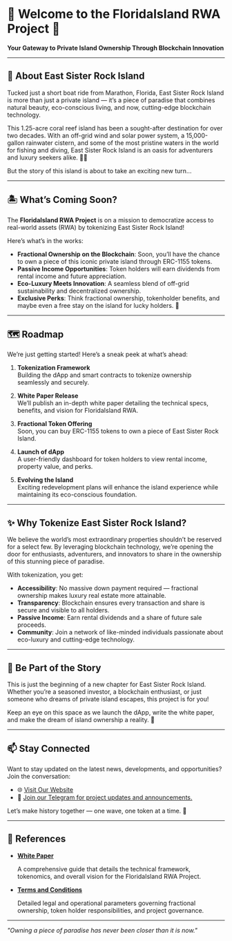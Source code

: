 # 🌴 Welcome to the FloridaIsland RWA Project 🌴

**Your Gateway to Private Island Ownership Through Blockchain Innovation**

---

## 🌊 **About East Sister Rock Island**

Tucked just a short boat ride from Marathon, Florida, East Sister Rock Island is more than just a private island — it’s a piece of paradise that combines natural beauty, eco-conscious living, and now, cutting-edge blockchain technology.

This 1.25-acre coral reef island has been a sought-after destination for over two decades. With an off-grid wind and solar power system, a 15,000-gallon rainwater cistern, and some of the most pristine waters in the world for fishing and diving, East Sister Rock Island is an oasis for adventurers and luxury seekers alike. 🌴⚓

But the story of this island is about to take an exciting new turn…

---

## 🏝️ **What’s Coming Soon?**

The **FloridaIsland RWA Project** is on a mission to democratize access to real-world assets (RWA) by tokenizing East Sister Rock Island!

Here’s what’s in the works:

-  **Fractional Ownership on the Blockchain**: Soon, you’ll have the chance to own a piece of this iconic private island through ERC-1155 tokens.
-  **Passive Income Opportunities**: Token holders will earn dividends from rental income and future appreciation.
-  **Eco-Luxury Meets Innovation**: A seamless blend of off-grid sustainability and decentralized ownership.
-  **Exclusive Perks**: Think fractional ownership, tokenholder benefits, and maybe even a free stay on the island for lucky holders. 🎉

---

## 🗺️ **Roadmap**

We’re just getting started! Here’s a sneak peek at what’s ahead:

1. **Tokenization Framework**  
   Building the dApp and smart contracts to tokenize ownership seamlessly and securely.

2. **White Paper Release**  
   We’ll publish an in-depth white paper detailing the technical specs, benefits, and vision for FloridaIsland RWA.

3. **Fractional Token Offering**  
   Soon, you can buy ERC-1155 tokens to own a piece of East Sister Rock Island.

4. **Launch of dApp**  
   A user-friendly dashboard for token holders to view rental income, property value, and perks.

5. **Evolving the Island**  
   Exciting redevelopment plans will enhance the island experience while maintaining its eco-conscious foundation.

---

## ✨ **Why Tokenize East Sister Rock Island?**

We believe the world’s most extraordinary properties shouldn’t be reserved for a select few. By leveraging blockchain technology, we’re opening the door for enthusiasts, adventurers, and innovators to share in the ownership of this stunning piece of paradise.

With tokenization, you get:

-  **Accessibility**: No massive down payment required — fractional ownership makes luxury real estate more attainable.
-  **Transparency**: Blockchain ensures every transaction and share is secure and visible to all holders.
-  **Passive Income**: Earn rental dividends and a share of future sale proceeds.
-  **Community**: Join a network of like-minded individuals passionate about eco-luxury and cutting-edge technology.

---

## 🌟 **Be Part of the Story**

This is just the beginning of a new chapter for East Sister Rock Island. Whether you’re a seasoned investor, a blockchain enthusiast, or just someone who dreams of private island escapes, this project is for you!

Keep an eye on this space as we launch the dApp, write the white paper, and make the dream of island ownership a reality. 🚀

---

## 📫 **Stay Connected**

Want to stay updated on the latest news, developments, and opportunities? Join the conversation:

-  🌐 [Visit Our Website](http://floridaisland.com)
-  📩 [Join our Telegram for project updates and announcements.](https://t.me/FloridaIslandRWA)

Let’s make history together — one wave, one token at a time. 🌊

---

## 📜 **References**

-  [**White Paper**](https://github.com/FloridaIslandNFT/.github/blob/master/whitepaper.md)

   A comprehensive guide that details the technical framework, tokenomics, and overall vision for the FloridaIsland RWA Project.

-  [**Terms and Conditions**](https://github.com/FloridaIslandNFT/.github/blob/master/terms-conditions.md)

   Detailed legal and operational parameters governing fractional ownership, token holder responsibilities, and project governance.

---

_"Owning a piece of paradise has never been closer than it is now."_
